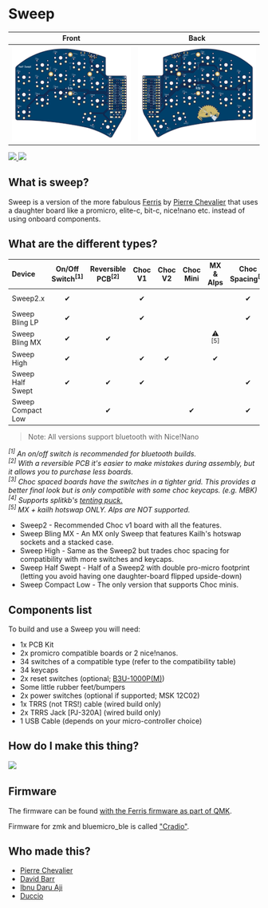 # Sweep

| Front | Back |
| :---: | :---: |
| ![front](/gallery/sweep-half-swept/front.png) | ![back](/gallery/sweep-half-swept/back.png) |

<span>
  <a href="https://discord.gg/czXcTXbsgU">
    <img src="https://discordapp.com/api/guilds/669011382284451861/widget.png?style=shield">
  </a>
  <img src="https://img.shields.io/github/last-commit/davidphilipbarr/sweep">
</span>

## What is sweep?

Sweep is a version of the more fabulous [Ferris](https://github.com/pierrechevalier83/ferris) by [Pierre Chevalier](https://github.com/pierrechevalier83/) that uses a daughter board like a promicro, elite-c, bit-c, nice!nano etc. instead of using onboard components.

## What are the different types?

| Device | On/Off Switch<sup>[1]</sup> | Reversible PCB<sup>[2]</sup> | Choc V1 | Choc V2 | Choc Mini | MX & Alps | Choc Spacing<sup>[3]</sup> | Tenting<sup>[4]</sup> | Hot Swap |
| :--- | :---: | :---: | :---: | :---: | :---: | :---: | :---: | :---: | :---: |
| Sweep2.x          | ✔ |   | ✔ |   |   |   | ✔ | ✔ | Mill-Max (optional) |
| Sweep Bling LP    | ✔ |   | ✔ |   |   |   | ✔ | ✔ | Kailh (required) |
| Sweep Bling MX    | ✔ | ✔ |   |   |   | ⚠<br/><sup>[5]</sup> |   | ✔ | Kailh (required) |
| Sweep High        | ✔ |   | ✔ | ✔ |   | ✔ |   | ✔ |
| Sweep Half Swept  | ✔ | ✔ | ✔ |   |   |   | ✔ | ✔ | Mill-Max (optional) |
| Sweep Compact Low |   | ✔ |   |   | ✔ |   | ✔ |   |

> Note: All versions support bluetooth with Nice!Nano

*<sup>[1]</sup> An on/off switch is recommended for bluetooth builds.*  
*<sup>[2]</sup> With a reversible PCB it's easier to make mistakes during assembly, but it allows you to purchase less boards.*  
*<sup>[3]</sup> Choc spaced boards have the switches in a tighter grid. This provides a better final look but is only compatible with some choc keycaps. (e.g. MBK)*  
*<sup>[4]</sup> Supports splitkb's [tenting puck.](https://splitkb.com/products/tenting-puck?_pos=1&_psq=tenting%20&_ss=e&_v=1.0)*  
*<sup>[5]</sup> MX + kailh hotswap ONLY. Alps are NOT supported.*  


* Sweep2 - Recommended Choc v1 board with all the features.
* Sweep Bling MX - An MX only Sweep that features Kailh's hotswap sockets and a stacked case.
* Sweep High - Same as the Sweep2 but trades choc spacing for compatibility with more switches and keycaps.
* Sweep Half Swept - Half of a Sweep2 with double pro-micro footprint (letting you avoid having one daughter-board flipped upside-down)
* Sweep Compact Low - The only version that supports Choc minis.

## Components list

To build and use a Sweep you will need:

* 1x PCB Kit
* 2x promicro compatible boards or 2 nice!nanos.
* 34 switches of a compatible type (refer to the compatibility table)
* 34 keycaps
* 2x reset switches (optional; [B3U-1000P(M)](https://github.com/davidphilipbarr/Sweep/issues/20))
* Some little rubber feet/bumpers
* 2x power switches (optional if supported; MSK 12C02)
* 1x TRRS (not TRS!) cable (wired build only)
* 2x TRRS Jack [PJ-320A] (wired build only)
* 1 USB Cable (depends on your micro-controller choice)

## How do I make this thing?

<a href="https://www.youtube.com/watch?v=fBPu7AyDtkM" target="_blank">
  <img src="https://gist.githubusercontent.com/duckyb/337340baa1f0c8bcc06fef7b3b57242b/raw/97e6e0748dd1b8a3fb54fac0a88e84e6b6e0e10a/build-guide-button.svg" height="44">
</a>

## Firmware

The firmware can be found [with the Ferris  firmware as part of QMK](https://github.com/qmk/qmk_firmware/tree/master/keyboards/ferris/sweep).

Firmware for zmk and bluemicro_ble is called ["Cradio"](https://zmk.dev/docs/hardware/).

## Who made this?

* [Pierre Chevalier](https://github.com/pierrechevalier83)
* [David Barr](https://github.com/davidphilipbarr)
* [Ibnu Daru Aji](https://github.com/ibnuda/)
* [Duccio](https://github.com/duckyb)
